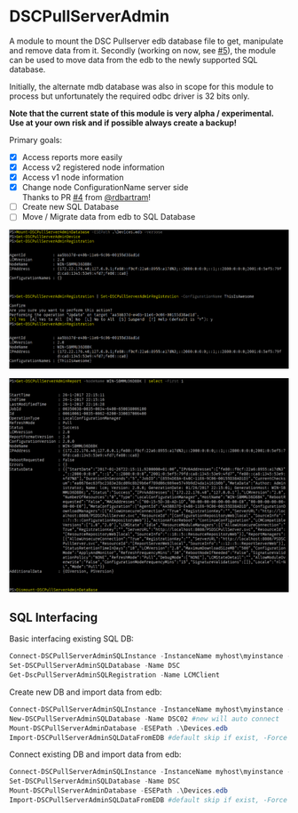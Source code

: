 # DSCPullServerAdmin

A module to mount the DSC Pullserver edb database file to get, manipulate and remove data from it. Secondly (working on now, see [#5](https://github.com/bgelens/DSCPullServerAdmin/issues/5)), the module can be used to move data from the edb to the newly supported SQL database.

Initially, the alternate mdb database was also in scope for this module to process but unfortunately the required odbc driver is 32 bits only.

**Note that the current state of this module is very alpha / experimental. Use at your own risk and if possible always create a backup!**

Primary goals:

- [x] Access reports more easily
- [x] Access v2 registered node information
- [x] Access v1 node information
- [x] Change node ConfigurationName server side\
  Thanks to PR [#4](https://github.com/bgelens/DSCPullServerAdmin/pull/4) from [@rdbartram](https://github.com/rdbartram)!
- [ ] Create new SQL Database
- [ ] Move / Migrate data from edb to SQL Database

![InitialCmdletOutput](images/initialcmdletoutput.png)

![InitialCmdletOutput2](images/initialcmdletoutput2.png)

## SQL Interfacing

Basic interfacing existing SQL DB:

```powershell
Connect-DSCPullServerAdminSQLInstance -InstanceName myhost\myinstance -Credential (Get-Credential)
Set-DSCPullServerAdminSQLDatabase -Name DSC
Get-DscPullServerAdminSQLRegistration -Name LCMClient
```

Create new DB and import data from edb:

```powershell
Connect-DSCPullServerAdminSQLInstance -InstanceName myhost\myinstance -Credential (Get-Credential)
New-DSCPullServerAdminSQLDatabase -Name DSC02 #new will auto connect
Mount-DSCPullServerAdminDatabase -ESEPath .\Devices.edb
Import-DSCPullServerAdminSQLDataFromEDB #default skip if exist, -Force to overwrite
```

Connect existing DB and import data from edb:

```powershell
Connect-DSCPullServerAdminSQLInstance -InstanceName myhost\myinstance -Credential (Get-Credential)
Set-DSCPullServerAdminSQLDatabase -Name DSC
Mount-DSCPullServerAdminDatabase -ESEPath .\Devices.edb
Import-DSCPullServerAdminSQLDataFromEDB #default skip if exist, -Force to overwrite
```